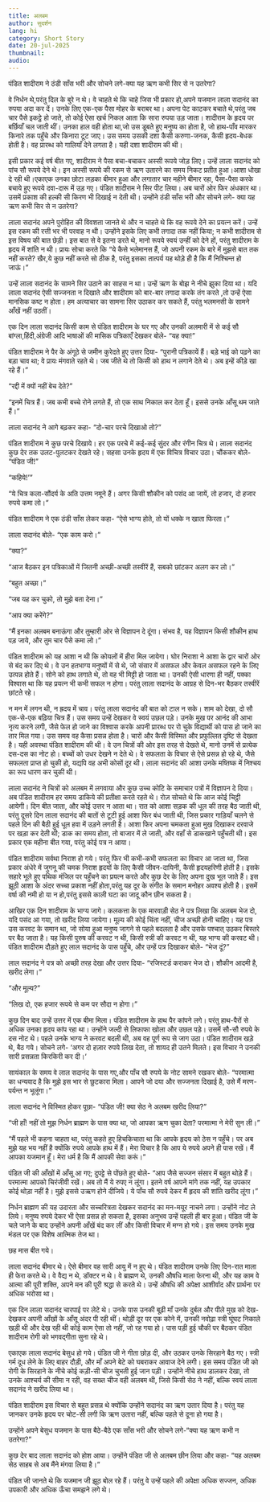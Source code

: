 ```yaml
---
title: अलबम
author: सुदर्शन
lang: hi
category: Short Story
date: 20-jul-2025
thumbnail: 
audio: 
---
```


पंडित शादीराम ने ठंडी साँस भरी और सोचने लगे-क्या यह ऋण कभी सिर से न उतरेगा?

वे निर्धन थे,परंतु दिल के बुरे न थे। वे चाहते थे कि चाहे जिस भी प्रकार हो,अपने यजमान लाला सदानंद का रुपया अदा कर दें। उनके लिए एक-एक पैसा मोहर के बराबर था। अपना पेट काटकर बचाते थे,परंतु जब चार पैसे इकट्ठे हो जाते, तो कोई ऐसा खर्च निकल आता कि सारा रुपया उड़ जाता। शादीराम के हृदय पर बर्छियाँ चल जाती थीं। उनका हाल वही होता था,जो उस डूबते हुए मनुष्य का होता है, जो हाथ-पाँव मारकर किनारे तक पहुँचे और किनारा टूट जाए। उस समय उसकी दशा कैसी करुणा-जनक, कैसी हृदय-बेधक होती है। वह प्रारब्ध को गालियाँ देने लगता है। यही दशा शादीराम की थी।

इसी प्रकार कई वर्ष बीत गए, शादीराम ने पैसा बचा-बचाकर अस्सी रूपये जोड़ लिए। उन्हें लाला सदानंद को पांच सौ रूपये देने थे। इन अस्सी रूपये की रकम से ऋण उतारने का समय निकट प्रतीत हुआ।आशा धोखा दे रही थी।एकाएक उनका छोटा लड़का बीमार हुआ और लगातार चार महीने बीमार रहा, पैसा-पैसा करके बचाये हुए रूपये दवा-दारू में उड़ गए। पंडित शादीराम ने सिर पीट लिया। अब चारों ओर फिर अंधकार था। उसमें प्रकाश की हल्की सी किरण भी दिखाई न देती थी। उन्होंने ठंडी साँस भरी और सोचने लगे- क्या यह ऋण कभी सिर से न उतरेगा?

लाला सदानंद अपने पुरोहित की विवशता जानते थे और न चाहते थे कि वह रूपये देने का प्रयत्न करें। उन्हें इस रकम की रत्ती भर भी परवाह न थी। उन्होंने इसके लिए कभी तगादा तक नहीं किया; न कभी शादीराम से इस विषय की बात छेड़ी। इस बात से वे इतना डरते थे, मानो रूपये स्वयं उन्हीं को देने हों, परंतु शादीराम के हृदय में शांति न थी। प्रायः सोचा करते कि “ये कैसे भलेमानस हैं, जो अपनी रकम के बारे में मुझसे बात तक नहीं करते? खैर,ये कुछ नहीं करते सो ठीक है, परंतु इसका तात्पर्य यह थोड़े ही है कि मैं निश्चिन्त हो जाऊं।”

उन्हें लाला सदानंद के सामने सिर उठाने का साहस न था। उन्हें ऋण के बोझ ने नीचे झुका दिया था। यदि लाला सदानंद ऐसी सज्जनता न दिखाते और शादीराम को बार-बार तगादा करके तंग करते ,तो उन्हें ऐसा मानसिक कष्ट न होता। हम अत्याचार का सामना सिर उठाकर कर सकते हैं, परंतु भलमनसी के सामने आँखें नहीं उठतीं।

एक दिन लाला सदानंद किसी काम से पंडित शादीराम के घर गए और उनकी अलमारी में से कई सौ बांग्ला,हिंदी,अंग्रेजी आदि भाषाओं की मासिक पत्रिकाएँ देखकर बोले- “यह क्या!”

पंडित शादीराम ने पैर के अंगूठे से जमीन कुरेदते हुए उत्तर दिया- “पुरानी पत्रिकायें हैं। बड़े भाई को पढ़ने का बड़ा चाव था; वे प्रायः मंगवाते रहते थे। जब जीते थे तो किसी को हाथ न लगाने देते थे। अब इन्हें कीड़े खा रहे हैं।”

“रद्दी में क्यों नहीं बेच देते?”

“इनमें चित्र हैं। जब कभी बच्चे रोने लगते हैं, तो एक साथ निकाल कर देता हूँ। इससे उनके आँसू थम जाते हैं।”

लाला सदानंद ने आगे बढ़कर कहा- “दो-चार परचे दिखाओ तो?”

पंडित शादीराम ने कुछ परचे दिखाये। हर एक परचे में कई-कई सुंदर और रंगीन चित्र थे। लाला सदानंद कुछ देर तक उलट-पुलटकर देखते रहे। सहसा उनके हृदय में एक विचित्र विचार उठा। चौंककर बोले- “पंडित जी!”

“कहिये!’”

“ये चित्र कला-सौंदर्य के अति उत्तम नमूने हैं। अगर किसी शौकीन को पसंद आ जायें, तो हजार, दो हजार रुपये कमा लो।“

पंडित शादीराम ने एक ठंडी साँस लेकर कहा- “ऐसे भाग्य होते, तो यों धक्के न खाता फिरता।”

लाला सदानंद बोले- “एक काम करो।”

“क्या?”

“आज बैठकर इन पत्रिकाओं में जितनी अच्छी-अच्छी तस्वीरें हैं, सबको छांटकर अलग कर लो।”

“बहुत अच्छा।”

“जब यह कर चुको, तो मुझे बता देना।”

“आप क्या करेंगे?”

“मैं इनका अलबम बनाऊंगा और तुम्हारी ओर से विज्ञापन दे दूंगा। संभव है, यह विज्ञापन किसी शौकीन हाथ पड़ जाये, और तुम चार पैसे कमा लो।”

पंडित शादीराम को यह आशा न थी कि कोयलों में हीरा मिल जायेगा। घोर निराशा ने आशा के द्वार चारों ओर से बंद कर दिए थे। वे उन हतभाग्य मनुष्यों में से थे, जो संसार में असफल और केवल असफल रहने के लिए उत्पन्न होते हैं। सोने को हाथ लगाते थे, तो वह भी मिट्टी हो जाता था। उनकी ऐसी धारणा ही नहीं, पक्का विश्वास था कि यह प्रयत्न भी कभी सफल न होगा। परंतु लाला सदानंद के आग्रह से दिन-भर बैठकर तस्वीरें छांटते रहे।

न मन में लगन थी, न ह्रदय में चाव। परंतु लाला सदानंद की बात को टाल न सके। शाम को देखा, दो सौ एक-से-एक बढ़िया चित्र हैं। उस समय उन्हें देखकर वे स्वयं उछल पड़े। उनके मुख पर आनंद की आभा नृत्य करने लगी, जैसे फेल हो जाने का विश्वास करके अपनी प्रारब्ध पर रो चुके विद्यार्थी को पास हो जाने का तार मिल गया। उस समय वह कैसा प्रसन्न होता है। चारों और कैसी विस्मित और प्रफुल्लित दृष्टि से देखता है। यही अवस्था पंडित शादीराम की थी। वे उन चित्रों की ओर इस तरह से देखते थे, मानो उनमें से प्रत्येक दस-दस का नोट हो। बच्चों को उधर देखने न देते थे। वे सफलता के विचार से ऐसे प्रसन्न हो रहे थे, जैसे सफलता प्राप्त हो चुकी हो, यद्यपि वह अभी कोसों दूर थी। लाला सदानंद की आशा उनके मष्तिष्क में निश्चय का रूप धारण कर चुकी थी।

लाला सदानंद ने चित्रों को अलबम में लगवाया और कुछ उच्च कोटि के समाचार पत्रों में विज्ञापन दे दिया। अब पंडित शादीराम हर समय डाकिये की प्रतीक्षा करते रहते थे। रोज़ सोचते थे कि आज कोई चिट्ठी आयेगी। दिन बीत जाता, और कोई उत्तर न आता था। रात को आशा सड़क की धूल की तरह बैठ जाती थी, परंतु दूसरे दिन लाला सदानंद की बातों से टूटी हुई आशा फिर बंध जाती थी, जिस प्रकार गाड़ियाँ चलने से पहले दिन की बैठी हुई धूल हवा में उड़ने लगती है। आशा फिर अपना चमकता हुआ मुख दिखाकर दरवाजे पर खड़ा कर देती थी; डाक का समय होता, तो बाजार में ले जाती, और वहाँ से डाकखाने पहुँचती थी। इस प्रकार एक महीना बीत गया, परंतु कोई पत्र न आया।

पंडित शादीराम सर्वथा निराश हो गये। परंतु फिर भी कभी-कभी सफलता का विचार आ जाता था, जिस प्रकार अंधेरे में जुगनू की चमक निराश हृदयों के लिए कैसी जीवन-दायिनी, कैसी हृदयहरिणी होती है। इसके सहारे भूले हुए पथिक मंजिल पर पहुँचने का प्रयत्न करते और कुछ देर के लिए अपना दुख भूल जाते हैं। इस झूठी आशा के अंदर सच्चा प्रकाश नहीं होता,परंतु यह दूर के संगीत के समान मनोहर अवश्य होती है। इसमें वर्षा की नमी हो या न हो,परंतु इससे काली घटा का जादू कौन छीन सकता है।

आखिर एक दिन शादीराम के भाग्य जागे। कलकत्ता के एक मारवाड़ी सेठ ने पत्र लिखा कि अलबम भेज दो, यदि पसंद आ गया, तो खरीद लिया जायेगा। मूल्य की कोई चिंता नहीं, चीज अच्छी होनी चाहिए। यह पत्र उस करवट के समान था, जो सोया हुआ मनुष्य जागने से पहले बदलता है और उसके पश्चात् उठकर बिस्तरे पर बैठ जाता है। यह किसी पुरुष की करवट न थी, किसी स्त्री की करवट न थी, यह भाग्य की करवट थी। पंडित शादीराम दौड़ते हुए लाल सदानंद के पास पहुँचे, और उन्हें पत्र दिखाकर बोले- “भेज दूं?”

लाल सदानंद ने पत्र को अच्छी तरह देखा और उत्तर दिया- “रजिस्टर्ड कराकर भेज दो। शौकीन आदमी है, खरीद लेगा।”

“और मूल्य?”

“लिख दो, एक हजार रूपये से कम पर सौदा न होगा।”

कुछ दिन बाद उन्हें उत्तर में एक बीमा मिला। पंडित शादीराम के हाथ पैर कांपने लगे। परंतु हाथ-पैरों से अधिक उनका हृदय कांप रहा था। उन्होंने जल्दी से लिफाफा खोला और उछल पड़े। उसमें सौ-सौ रुपये के दस नोट थे। पहले उनके भाग्य ने करवट बदली थी, अब वह पूर्ण रूप से जाग उठा। पंडित शादीराम खड़े थे, बैठ गये। सोचने लगे- ‘अगर दो हज़ार रुपये लिख देता, तो शायद ही उतने मिलते। इस विचार ने उनकी सारी प्रसन्नता किरकिरी कर दी।‘

सायंकाल के समय वे लाल सदानंद के पास गए,और पाँच सौ रुपये के नोट सामने रखकर बोले- “परमात्मा का धन्यवाद है कि मुझे इस भार से छुटकारा मिला। आपने जो दया और सज्जनता दिखाई है, उसे मैं मरण-पर्यन्त न भूलूंगा।”

लाला सदानंद ने विस्मित होकर पूछा- “पंडित जी! क्या सेठ ने अलबम खरीद लिया?”

“जी हाँ! नहीं तो मुझ निर्धन ब्राह्मण के पास क्या था, जो आपका ऋण चुका देता? परमात्मा ने मेरी सुन ली।”

“मैं पहले भी कहना चाहता था, परंतु कहते हुए हिचकिचाता था कि आपके हृदय को ठेस न पहुँचे। पर अब मुझे यह भय नहीं है क्योंकि रुपये आपके हाथ में हैं। मेरा विचार है कि आप ये रुपये अपने ही पास रखें। मैं आपका यजमान हूँ। मेरा धर्म है कि मैं आपकी सेवा करूं।”

पंडित जी की आँखों में आँसू आ गए; दुपट्टे से पोंछते हुए बोले- “आप जैसे सज्जन संसार में बहुत थोड़े हैं। परमात्मा आपको चिरंजीवी रखें। अब तो मैं ये रुपए न लूंगा। इतने वर्ष आपने मांगे तक नहीं, यह उपकार कोई थोड़ा नहीं है। मुझे इससे उऋण होने दीजिये। ये पाँच सौ रुपये देकर मैं हृदय की शांति खरीद लूंगा।”

निर्धन ब्राह्मण की यह उदारता और सच्चरित्रता देखकर सदानंद का मन-मयूर नाचने लगा। उन्होंने नोट ले लिये। मनुष्य रुपये देकर भी ऐसा प्रसन्न हो सकता है, इसका अनुभव उन्हें पहली ही बार हुआ। पंडित जी के चले जाने के बाद उन्होंने अपनी आँखें बंद कर लीं और किसी विचार में मग्न हो गये। इस समय उनके मुख मंडल पर एक विशेष आत्मिक तेज था।

छह मास बीत गये।

लाला सदानंद बीमार थे। ऐसे बीमार वह सारी आयु में न हुए थे। पंडित शादीराम उनके लिए दिन-रात माला ही फेरा करते थे। वे वैद्य न थे, डॉक्टर न थे। वे ब्राह्मण थे, उनकी औषधि माला फेरना थी, और यह काम वे आत्मा की पूरी शक्ति, अपने मन की पूरी श्रद्धा से करते थे। उन्हें औषधि की अपेक्षा आशीर्वाद और प्रार्थना पर अधिक भरोसा था।

एक दिन लाला सदानंद चारपाई पर लेटे थे। उनके पास उनकी बूढ़ी माँ उनके दुर्बल और पीले मुख को देख-देखकर अपनी आँखों के आँसू अंदर पी रही थीं। थोड़ी दूर पर एक कोने में, उनकी नवोढ़ा स्त्री घूंघट निकाले खड़ी थी और देख रही थी कोई काम ऐसा तो नहीं, जो रह गया हो। पास पड़ी हुई चौकी पर बैठकर पंडित शादीराम रोगी को भगवद्गीता सुना रहे थे।

एकाएक लाला सदानंद बेसुध हो गये। पंडित जी ने गीता छोड़ दी, और उठकर उनके सिरहाने बैठ गए। स्त्री गर्म दूध लेने के लिए बाहर दौड़ी, और माँ अपने बेटे को घबराकर आवाज देने लगी। इस समय पंडित जी को रोगी के सिरहाने के नीचे कोई कड़ी-सी चीज चुभती हुई जान पड़ी। उन्होंने नीचे हाथ डालकर देखा, तो उनके आश्चर्य की सीमा न रही, वह सख्त चीज वही अलबम थी, जिसे किसी सेठ ने नहीं, बल्कि स्वयं लाला सदानंद ने खरीद लिया था।

पंडित शादीराम इस विचार से बहुत प्रसन्न थे क्योंकि उन्होंने सदानंद का ऋण उतार दिया है। परंतु यह जानकर उनके हृदय पर चोट-सी लगी कि ऋण उतारा नहीं, बल्कि पहले से दूना हो गया है।

उन्होंने अपने बेसुध यजमान के पास बैठे-बैठे एक साँस भरी और सोचने लगे-“क्या यह ऋण कभी न उतरेगा?”

कुछ देर बाद लाला सदानंद को होश आया। उन्होंने पंडित जी से अलबम छीन लिया और कहा- “यह अलबम सेठ साहब से अब मैंने मंगवा लिया है।”

पंडित जी जानते थे कि यजमान जी झूठ बोल रहे हैं। परंतु वे उन्हें पहले की अपेक्षा अधिक सज्जन, अधिक उपकारी और अधिक ऊँचा समझने लगे थे।
